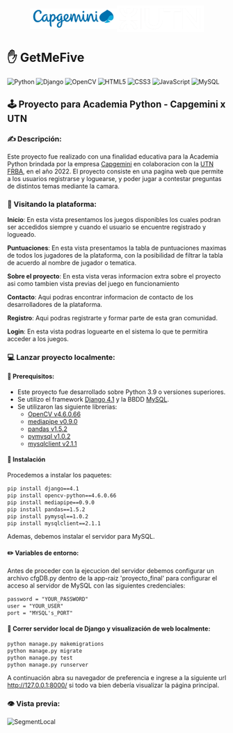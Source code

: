 <div align="center" style="display:flex;justify-content:center; align-items:center;"><img src="static\media\sobre_el_proyecto\Capgemini-Logo.png" width="200"/><img src="static\media\sobre_el_proyecto\utn.png" width="200"/></div>

# ✋ GetMeFive

![Python](https://img.shields.io/badge/python-3670A0?style=for-the-badge&logo=python&logoColor=ffdd54)
![Django](https://img.shields.io/badge/django-%23092E20.svg?style=for-the-badge&logo=django&logoColor=white)
![OpenCV](https://img.shields.io/badge/opencv-%23white.svg?style=for-the-badge&logo=opencv&logoColor=white)
![HTML5](https://img.shields.io/badge/html5-%23E34F26.svg?style=for-the-badge&logo=html5&logoColor=white)
![CSS3](https://img.shields.io/badge/css3-%231572B6.svg?style=for-the-badge&logo=css3&logoColor=white)
![JavaScript](https://img.shields.io/badge/javascript-%23323330.svg?style=for-the-badge&logo=javascript&logoColor=%23F7DF1E)
![MySQL](https://img.shields.io/badge/mysql-%2300f.svg?style=for-the-badge&logo=mysql&logoColor=white)

## 🕹 Proyecto para Academia Python - Capgemini x UTN

### ✍ Descripción:

Este proyecto fue realizado con una finalidad educativa para la Academia Python brindada por la empresa [Capgemini](https://www.capgemini.com/ar-es/) en colaboracion con la [UTN FRBA](https://www.frba.utn.edu.ar/), en el año 2022. El proyecto consiste en una pagina web que permite a los usuarios registrarse y loguearse, y poder jugar a contestar preguntas de distintos temas mediante la camara.

### 👀 Visitando la plataforma:

**Inicio**: En esta vista presentamos los juegos disponibles los cuales podran ser accedidos siempre y cuando el usuario se encuentre registrado y logueado.

**Puntuaciones**: En esta vista presentamos la tabla de puntuaciones maximas de todos los jugadores de la plataforma, con la posibilidad de filtrar la tabla de acuerdo al nombre de jugador o tematica.

**Sobre el proyecto**: En esta vista veras informacion extra sobre el proyecto asi como tambien vista previas del juego en funcionamiento

**Contacto**: Aqui podras encontrar informacion de contacto de los desarrolladores de la plataforma.

**Registro**: Aqui podras registrarte y formar parte de esta gran comunidad.

**Login**: En esta vista podras loguearte en el sistema lo que te permitira acceder a los juegos.

### 💻 Lanzar proyecto localmente:

#### 📜 Prerequisitos:

+ Este proyecto fue desarrollado sobre Python 3.9 o versiones superiores.
+ Se utilizo el framework [Django 4.1](https://www.djangoproject.com/) y la BBDD [MySQL](https://www.mysql.com/).
+ Se utilizaron las siguiente librerias:
    + [OpenCV v4.6.0.66](https://docs.opencv.org/4.x/index.html)
    + [mediapipe v0.9.0](https://google.github.io/mediapipe/getting_started/python.html)
    + [pandas v1.5.2](https://pandas.pydata.org/)
    + [pymysql v1.0.2](https://pypi.org/project/PyMySQL/)
    + [mysqlclient v2.1.1](https://pypi.org/project/mysqlclient/)

#### 🔧 Instalación
Procedemos a instalar los paquetes:

```
pip install django==4.1
pip install opencv-python==4.6.0.66
pip install mediapipe==0.9.0
pip install pandas==1.5.2
pip install pymysql==1.0.2
pip install mysqlclient==2.1.1
```
Ademas, debemos instalar el servidor para MySQL.

#### ✏️ Variables de entorno:
Antes de proceder con la ejecucion del servidor debemos configurar un archivo cfgDB.py dentro de la app-raiz 'proyecto_final' para configurar el acceso al servidor de MySQL con las siguientes credenciales:

```
password = "YOUR_PASSWORD"
user = "YOUR_USER"
port = "MYSQL's_PORT"
```

#### 🔧 Correr servidor local de Django y visualización de web localmente:

```
python manage.py makemigrations
python manage.py migrate
python manage.py test
python manage.py runserver
```
A continuación abra su navegador de preferencia e ingrese a la siguiente url http://127.0.0.1:8000/ si todo va bien debería visualizar la página principal.

### 👁️ Vista previa:
![SegmentLocal](preview1.gif "segment")